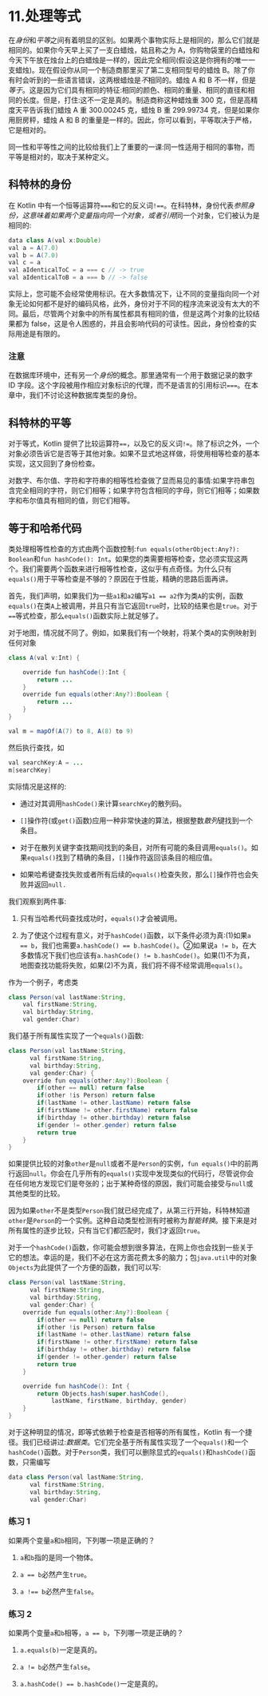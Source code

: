 # 11.处理等式

在*身份*和*平等*之间有着明显的区别。如果两个事物实际上是相同的，那么它们就是相同的。如果你今天早上买了一支白蜡烛，姑且称之为 A，你购物袋里的白蜡烛和今天下午放在烛台上的白蜡烛是一样的，因此完全相同(假设这是你拥有的唯一一支蜡烛)。现在假设你从同一个制造商那里买了第二支相同型号的蜡烛 B。除了你有时会听到的一些语言错误，这两根蜡烛是*不*相同的。蜡烛 A 和 B 不一样，但是*等于*。这是因为它们具有相同的特征:相同的颜色、相同的重量、相同的直径和相同的长度。但是，打住:这不一定是真的。制造商称这种蜡烛重 300 克，但是高精度天平告诉我们蜡烛 A 重 300.00245 克，蜡烛 B 重 299.99734 克，但是如果你用厨房秤，蜡烛 A 和 B 的重量是一样的。因此，你可以看到，平等取决于严格，它是相对的。

同一性和平等性之间的比较给我们上了重要的一课:同一性适用于相同的事物，而平等是相对的，取决于某种定义。

## 科特林的身份

在 Kotlin 中有一个恒等运算符`===`和它的反义词`!==`。在科特林，身份代表*参照身份，*这意味着如果两个变量指向同一个对象，或者*引用*同一个对象，它们被认为是相同的:

```java
data class A(val x:Double)
val a = A(7.0)
val b = A(7.0)
val c = a
val aIdenticalToC = a === c // -> true
val aIdenticalToB = a === b // -> false

```

实际上，您可能不会经常使用标识。在大多数情况下，让不同的变量指向同一个对象无论如何都不是好的编码风格，此外，身份对于不同的程序流来说没有太大的不同。最后，尽管两个对象中的所有属性都具有相同的值，但是这两个对象的比较结果都为 false，这是令人困惑的，并且会影响代码的可读性。因此，身份检查的实际用途是有限的。

### 注意

在数据库环境中，还有另一个*身份*的概念。那里通常有一个用于数据记录的数字 ID 字段。这个字段被用作相应对象标识的代理，而不是语言的引用标识`===`。在本章中，我们不讨论这种数据库类型的身份。

## 科特林的平等

对于等式，Kotlin 提供了比较运算符`==`，以及它的反义词`!=`。除了标识之外，一个对象必须告诉它是否等于其他对象。如果不显式地这样做，将使用相等检查的基本实现，这又回到了身份检查。

对数字、布尔值、字符和字符串的相等性检查做了显而易见的事情:如果字符串包含完全相同的字符，则它们相等；如果字符包含相同的字母，则它们相等；如果数字和布尔值具有相同的值，则它们相等。

## 等于和哈希代码

类处理相等性检查的方式由两个函数控制:`fun equals(otherObject:Any?): Boolean`和`fun hashCode(): Int`。如果您的类需要相等检查，您必须实现这两个。我们需要两个函数来进行相等性检查，这似乎有点奇怪。为什么只有`equals()`用于平等检查是不够的？原因在于性能，精确的思路后面再讲。

首先，我们声明，如果我们为一些`a1`和`a2`编写`a1 == a2`作为类`A`的实例，函数`equals()`在类`A`上被调用，并且只有当它返回`true`时，比较的结果也是`true`。对于`==`等式检查，那么`equals()`函数实际上就足够了。

对于地图，情况就不同了。例如，如果我们有一个映射，将某个类`A`的实例映射到任何对象

```java
class A(val v:Int) {

    override fun hashCode():Int {
        return ...
    }
    override fun equals(other:Any?):Boolean {
        return ...
    }
}

val m = mapOf(A(7) to 8, A(8) to 9)

```

然后执行查找，如

```java
val searchKey:A = ...
m[searchKey]

```

实际情况是这样的:

*   通过对其调用`hashCode()`来计算`searchKey`的散列码。

*   `[]`操作符(或`get()`函数)应用一种非常快速的算法，根据整数*散列*键找到一个条目。

*   对于在散列关键字查找期间找到的条目，对所有可能的条目调用`equals()`。如果`equals()`找到了精确的条目，`[]`操作符返回该条目的相应值。

*   如果哈希键查找失败或者所有后续的`equals()`检查失败，那么`[]`操作符也会失败并返回`null.`

我们观察到两件事:

1.  只有当哈希代码查找成功时，`equals()`才会被调用。

2.  为了使这个过程有意义，对于`hashCode()`函数，以下条件必须为真:(1)如果`a == b`，我们也需要`a.hashCode() == b.hashCode()`。②如果说`a != b`，在大多数情况下我们也应该有`a.hashCode() != b.hashCode()`。如果(1)不为真，地图查找功能将失败，如果(2)不为真，我们将不得不经常调用`equals()`。

作为一个例子，考虑类

```java
class Person(val lastName:String,
    val firstName:String,
    val birthday:String,
    val gender:Char)

```

我们基于所有属性实现了一个`equals()`函数:

```java
class Person(val lastName:String,
      val firstName:String,
      val birthday:String,
      val gender:Char) {
    override fun equals(other:Any?):Boolean {
        if(other == null) return false
        if(other !is Person) return false
        if(lastName != other.lastName) return false
        if(firstName != other.firstName) return false
        if(birthday != other.birthday) return false
        if(gender != other.gender) return false
        return true
    }
}

```

如果提供比较的对象`other`是`null`或者不是`Person`的实例，`fun equals()`中的前两行返回`null`。你会在几乎所有的`equals()`实现中发现类似的代码行，尽管说你会在任何地方发现它们是夸张的；出于某种奇怪的原因，我们可能会接受与`null`或其他类型的比较。

因为如果`other`不是类型`Person`我们就已经完成了，从第三行开始，科特林知道`other`是`Person`的一个实例。这种自动类型检测有时被称为*智能转换*。接下来是对所有属性的逐步比较，只有当它们都匹配时，我们才返回`true`。

对于一个`hashCode()`函数，你可能会想到很多算法，在网上你也会找到一些关于它的想法。幸运的是，我们不必在这方面花费太多的脑力；包`java.util`中的对象`Objects`为此提供了一个方便的函数，我们可以写:

```java
class Person(val lastName:String,
      val firstName:String,
      val birthday:String,
      val gender:Char) {
    override fun equals(other:Any?):Boolean {
        if(other == null) return false
        if(other !is Person) return false
        if(lastName != other.lastName) return false
        if(firstName != other.firstName) return false
        if(birthday != other.birthday) return false
        if(gender != other.gender) return false
        return true
    }

    override fun hashCode(): Int {
        return Objects.hash(super.hashCode(),
            lastName, firstName, birthday, gender)
    }
}

```

对于这种明显的情况，即等式依赖于检查是否相等的所有属性，Kotlin 有一个捷径。我们已经讲过:*数据类*。它们完全基于所有属性实现了一个`equals()`和一个`hashCode()`函数。对于`Person`类，我们可以删除显式的`equals()`和`hashCode()`函数，只需编写

```java
data class Person(val lastName:String,
      val firstName:String,
      val birthday:String,
      val gender:Char)

```

### 练习 1

如果两个变量`a`和`b`相同，下列哪一项是正确的？

1.  `a`和`b`指的是同一个物体。

2.  `a == b`必然产生`true`。

3.  `a !== b`必然产生`false`。

### 练习 2

如果两个变量`a`和`b`相等，`a == b`，下列哪一项是正确的？

1.  `a.equals(b)`一定是真的。

2.  `a != b`必然产生`false`。

3.  `a.hashCode() == b.hashCode()`一定是真的。